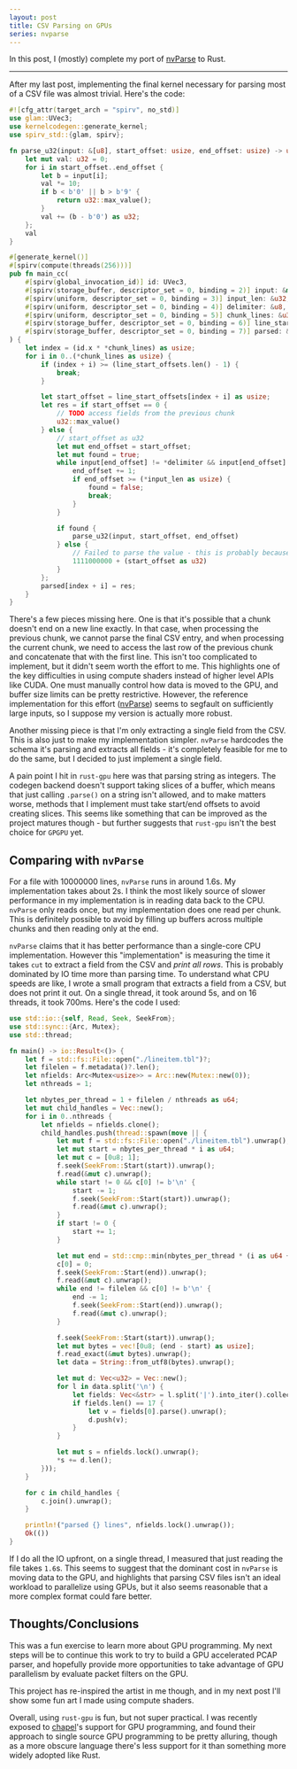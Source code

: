 ```yaml
---
layout: post
title: CSV Parsing on GPUs
series: nvparse
---
```


In this post, I (mostly) complete my port of
[nvParse](https://github.com/antonmks/nvParse/) to Rust.

---

After my last post, implementing the final kernel necessary for parsing most of
a CSV file was almost trivial. Here's the code:

```rust
#![cfg_attr(target_arch = "spirv", no_std)]
use glam::UVec3;
use kernelcodegen::generate_kernel;
use spirv_std::{glam, spirv};

fn parse_u32(input: &[u8], start_offset: usize, end_offset: usize) -> u32 {
    let mut val: u32 = 0;
    for i in start_offset..end_offset {
        let b = input[i];
        val *= 10;
        if b < b'0' || b > b'9' {
            return u32::max_value();
        }
        val += (b - b'0') as u32;
    };
    val
}

#[generate_kernel()]
#[spirv(compute(threads(256)))]
pub fn main_cc(
    #[spirv(global_invocation_id)] id: UVec3,
    #[spirv(storage_buffer, descriptor_set = 0, binding = 2)] input: &mut [u8],
    #[spirv(uniform, descriptor_set = 0, binding = 3)] input_len: &u32,
    #[spirv(uniform, descriptor_set = 0, binding = 4)] delimiter: &u8,
    #[spirv(uniform, descriptor_set = 0, binding = 5)] chunk_lines: &u32,
    #[spirv(storage_buffer, descriptor_set = 0, binding = 6)] line_start_offsets: &mut [u32],
    #[spirv(storage_buffer, descriptor_set = 0, binding = 7)] parsed: &mut [u32],
) {
    let index = (id.x * *chunk_lines) as usize;
    for i in 0..(*chunk_lines as usize) {
        if (index + i) >= (line_start_offsets.len() - 1) {
            break;
        }

        let start_offset = line_start_offsets[index + i] as usize;
        let res = if start_offset == 0 {
            // TODO access fields from the previous chunk
            u32::max_value()
        } else {
            // start_offset as u32
            let mut end_offset = start_offset;
            let mut found = true;
            while input[end_offset] != *delimiter && input[end_offset] != b'\n' {
                end_offset += 1;
                if end_offset >= (*input_len as usize) {
                    found = false;
                    break;
                }
            }

            if found {
                parse_u32(input, start_offset, end_offset)
            } else {
                // Failed to parse the value - this is probably because start_offset == *input_len
                1111000000 + (start_offset as u32)
            }
        };
        parsed[index + i] = res;
    }
}
```

There's a few pieces missing here. One is that it's possible that a chunk
doesn't end on a new line exactly. In that case, when processing the previous
chunk, we cannot parse the final CSV entry, and when processing the current
chunk, we need to access the last row of the previous chunk and concatenate that
with the first line. This isn't too complicated to implement, but it didn't seem
worth the effort to me. This highlights one of the key difficulties in using
compute shaders instead of higher level APIs like CUDA. One must manually
control how data is moved to the GPU, and buffer size limits can be pretty
restrictive. However, the reference implementation for this effort
([nvParse](https://github.com/antonmks/nvParse/)) seems to segfault on
sufficiently large inputs, so I suppose my version is actually more robust.

Another missing piece is that I'm only extracting a single field from the CSV.
This is also just to make my implementation simpler. `nvParse` hardcodes the
schema it's parsing and extracts all fields - it's completely feasible for me to
do the same, but I decided to just implement a single field.

A pain point I hit in `rust-gpu` here was that parsing string as integers. The
codegen backend doesn't support taking slices of a buffer, which means that just
calling `.parse()` on a string isn't allowed, and to make matters worse, methods
that I implement must take start/end offsets to avoid creating slices. This
seems like something that can be improved as the project matures though - but
further suggests that `rust-gpu` isn't the best choice for `GPGPU` yet.

## Comparing with `nvParse`

For a file with 10000000 lines, `nvParse` runs in around 1.6s. My implementation
takes about 2s. I think the most likely source of slower performance in my
implementation is in reading data back to the CPU. `nvParse` only reads once,
but my implementation does one read per chunk. This is definitely possible to
avoid by filling up buffers across multiple chunks and then reading only at the
end.

`nvParse` claims that it has better performance than a single-core CPU
implementation. However this "implementation" is measuring the time it takes
`cut` to extract a field from the CSV and *print all rows*. This is probably
dominated by IO time more than parsing time. To understand what CPU speeds are
like, I wrote a small program that extracts a field from a CSV, but does not
print it out. On a single thread, it took around 5s, and on 16 threads, it took
700ms. Here's the code I used:

```rust
use std::io::{self, Read, Seek, SeekFrom};
use std::sync::{Arc, Mutex};
use std::thread;

fn main() -> io::Result<()> {
    let f = std::fs::File::open("./lineitem.tbl")?;
    let filelen = f.metadata()?.len();
    let nfields: Arc<Mutex<usize>> = Arc::new(Mutex::new(0));
    let nthreads = 1;

    let nbytes_per_thread = 1 + filelen / nthreads as u64;
    let mut child_handles = Vec::new();
    for i in 0..nthreads {
        let nfields = nfields.clone();
        child_handles.push(thread::spawn(move || {
            let mut f = std::fs::File::open("./lineitem.tbl").unwrap();
            let mut start = nbytes_per_thread * i as u64;
            let mut c = [0u8; 1];
            f.seek(SeekFrom::Start(start)).unwrap();
            f.read(&mut c).unwrap();
            while start != 0 && c[0] != b'\n' {
                start -= 1;
                f.seek(SeekFrom::Start(start)).unwrap();
                f.read(&mut c).unwrap();
            }
            if start != 0 {
                start += 1;
            }

            let mut end = std::cmp::min(nbytes_per_thread * (i as u64 + 1), filelen);
            c[0] = 0;
            f.seek(SeekFrom::Start(end)).unwrap();
            f.read(&mut c).unwrap();
            while end != filelen && c[0] != b'\n' {
                end -= 1;
                f.seek(SeekFrom::Start(end)).unwrap();
                f.read(&mut c).unwrap();
            }

            f.seek(SeekFrom::Start(start)).unwrap();
            let mut bytes = vec![0u8; (end - start) as usize];
            f.read_exact(&mut bytes).unwrap();
            let data = String::from_utf8(bytes).unwrap();

            let mut d: Vec<u32> = Vec::new();
            for l in data.split('\n') {
                let fields: Vec<&str> = l.split('|').into_iter().collect();
                if fields.len() == 17 {
                    let v = fields[0].parse().unwrap();
                    d.push(v);
                }
            }

            let mut s = nfields.lock().unwrap();
            *s += d.len();
        }));
    }

    for c in child_handles {
        c.join().unwrap();
    }

    println!("parsed {} lines", nfields.lock().unwrap());
    Ok(())
}
```

If I do all the IO upfront, on a single thread, I measured that just reading the file takes `1.6`s.
This seems to suggest that the dominant cost in `nvParse` is moving data to the GPU, and highlights
that parsing CSV files isn't an ideal workload to parallelize using GPUs, but it also seems
reasonable that a more complex format could fare better.

## Thoughts/Conclusions

This was a fun exercise to learn more about GPU programming. My next steps will
be to continue this work to try to build a GPU accelerated PCAP parser, and
hopefully provide more opportunities to take advantage of GPU parallelism by
evaluate packet filters on the GPU.

This project has re-inspired the artist in me though, and in my next post I'll
show some fun art I made using compute shaders.

Overall, using `rust-gpu` is fun, but not super practical. I was recently
exposed to [chapel](https://chapel-lang.org/blog/posts/intro-to-gpus/)'s support
for GPU programming, and found their approach to single source GPU programming
to be pretty alluring, though as a more obscure language there's less support
for it than something more widely adopted like Rust.
